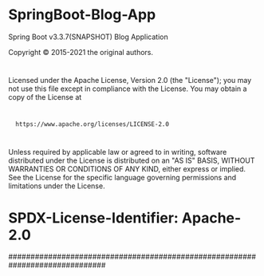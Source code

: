 # SpringBoot-Blog-App
Spring Boot v3.3.7(SNAPSHOT) Blog Application

 Copyright © 2015-2021 the original authors.
#
 Licensed under the Apache License, Version 2.0 (the "License");
 you may not use this file except in compliance with the License.
 You may obtain a copy of the License at
#
      https://www.apache.org/licenses/LICENSE-2.0
#
 Unless required by applicable law or agreed to in writing, software
 distributed under the License is distributed on an "AS IS" BASIS,
 WITHOUT WARRANTIES OR CONDITIONS OF ANY KIND, either express or implied.
 See the License for the specific language governing permissions and
 limitations under the License.
#
# SPDX-License-Identifier: Apache-2.0


##############################################################################
